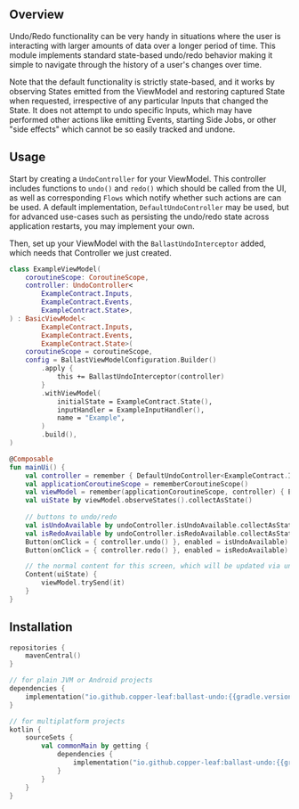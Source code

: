 ---
---

## Overview

Undo/Redo functionality can be very handy in situations where the user is interacting with larger amounts of data over
a longer period of time. This module implements standard state-based undo/redo behavior making it simple to navigate
through the history of a user's changes over time.

Note that the default functionality is strictly state-based, and it works by observing States emitted from the ViewModel
and restoring captured State when requested, irrespective of any particular Inputs that changed the State. It does not
attempt to undo specific Inputs, which may have performed other actions like emitting Events, starting Side Jobs, or 
other "side effects" which cannot be so easily tracked and undone.

## Usage

Start by creating a `UndoController` for your ViewModel. This controller includes functions to `undo()` and `redo()` 
which should be called from the UI, as well as corresponding `Flows` which notify whether such actions are can be used.
A default implementation, `DefaultUndoController` may be used, but for advanced use-cases such as persisting the 
undo/redo state across application restarts, you may implement your own.

Then, set up your ViewModel with the `BallastUndoInterceptor` added, which needs that Controller we just created. 

```kotlin
class ExampleViewModel(
    coroutineScope: CoroutineScope,
    controller: UndoController<
        ExampleContract.Inputs,
        ExampleContract.Events,
        ExampleContract.State>,
) : BasicViewModel<
        ExampleContract.Inputs,
        ExampleContract.Events,
        ExampleContract.State>(
    coroutineScope = coroutineScope,
    config = BallastViewModelConfiguration.Builder()
        .apply {
            this += BallastUndoInterceptor(controller)
        }
        .withViewModel(
            initialState = ExampleContract.State(),
            inputHandler = ExampleInputHandler(),
            name = "Example",
        )
        .build(),
)

@Composable
fun mainUi() {
    val controller = remember { DefaultUndoController<ExampleContract.Inputs, ExampleContract.Events, ExampleContract.State>() }
    val applicationCoroutineScope = rememberCoroutineScope()
    val viewModel = remember(applicationCoroutineScope, controller) { ExampleViewModel(applicationCoroutineScope, controller) }
    val uiState by viewModel.observeStates().collectAsState()
    
    // buttons to undo/redo 
    val isUndoAvailable by undoController.isUndoAvailable.collectAsState(false)
    val isRedoAvailable by undoController.isRedoAvailable.collectAsState(false)
    Button(onClick = { controller.undo() }, enabled = isUndoAvailable) { Text("Undo") }
    Button(onClick = { controller.redo() }, enabled = isRedoAvailable) { Text("Redo") }

    // the normal content for this screen, which will be updated via undo/redo as prompted by the user 
    Content(uiState) {
        viewModel.trySend(it)
    }
}
```

## Installation

```kotlin
repositories {
    mavenCentral()
}

// for plain JVM or Android projects
dependencies {
    implementation("io.github.copper-leaf:ballast-undo:{{gradle.version}}")
}

// for multiplatform projects
kotlin {
    sourceSets {
        val commonMain by getting {
            dependencies {
                implementation("io.github.copper-leaf:ballast-undo:{{gradle.version}}")
            }
        }
    }
}
```
